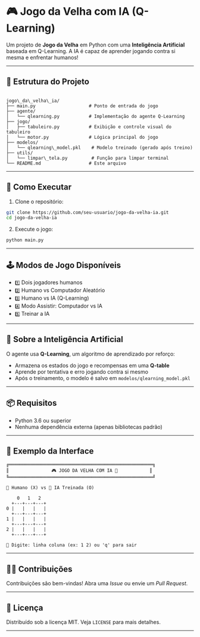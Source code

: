 # 🎮 Jogo da Velha com IA (Q-Learning)

Um projeto de **Jogo da Velha** em Python com uma **Inteligência Artificial** baseada em Q-Learning. A IA é capaz de aprender jogando contra si mesma e enfrentar humanos!

---

## 📁 Estrutura do Projeto

```

jogo\_da\_velha\_ia/
├── main.py                    # Ponto de entrada do jogo
├── agente/
│   └── qlearning.py           # Implementação do agente Q-Learning
├── jogo/
│   ├── tabuleiro.py           # Exibição e controle visual do tabuleiro
│   └── motor.py               # Lógica principal do jogo
├── modelos/
│   └── qlearning\_model.pkl    # Modelo treinado (gerado após treino)
├── utils/
│   └── limpar\_tela.py         # Função para limpar terminal
└── README.md                  # Este arquivo

````

---

## 🚀 Como Executar

1. Clone o repositório:

```bash
git clone https://github.com/seu-usuario/jogo-da-velha-ia.git
cd jogo-da-velha-ia
````

2. Execute o jogo:

```bash
python main.py
```

---

## 🕹️ Modos de Jogo Disponíveis

* `1️⃣` Dois jogadores humanos
* `2️⃣` Humano vs Computador Aleatório
* `3️⃣` Humano vs IA (Q-Learning)
* `4️⃣` Modo Assistir: Computador vs IA
* `5️⃣` Treinar a IA

---

## 🧠 Sobre a Inteligência Artificial

O agente usa **Q-Learning**, um algoritmo de aprendizado por reforço:

* Armazena os estados do jogo e recompensas em uma **Q-table**
* Aprende por tentativa e erro jogando contra si mesmo
* Após o treinamento, o modelo é salvo em `modelos/qlearning_model.pkl`

---

## 📦 Requisitos

* Python 3.6 ou superior
* Nenhuma dependência externa (apenas bibliotecas padrão)

---

## 📸 Exemplo da Interface

```
╔══════════════════════════════════════════════════════╗
║                🎮 JOGO DA VELHA COM IA 🤖            ║
╚══════════════════════════════════════════════════════╝

👤 Humano (X) vs 🤖 IA Treinada (O)

    0   1   2
  +---+---+---+
0 |   |   |   |
  +---+---+---+
1 |   |   |   |
  +---+---+---+
2 |   |   |   |
  +---+---+---+

📝 Digite: linha coluna (ex: 1 2) ou 'q' para sair
```

---

## 🧑‍💻 Contribuições

Contribuições são bem-vindas! Abra uma *Issue* ou envie um *Pull Request*.

---

## 📄 Licença

Distribuído sob a licença MIT. Veja `LICENSE` para mais detalhes.

---
